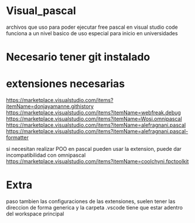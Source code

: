 # Visual_pascal
  archivos que uso para poder ejecutar free pascal en visual studio code
  funciona a un nivel basico de uso especial para inicio en universidades

# Necesario tener git instalado

# extensiones necesarias
  https://marketplace.visualstudio.com/items?itemName=donjayamanne.githistory
  https://marketplace.visualstudio.com/items?itemName=webfreak.debug
  https://marketplace.visualstudio.com/items?itemName=Wosi.omnipascal
  https://marketplace.visualstudio.com/items?itemName=alefragnani.pascal
  https://marketplace.visualstudio.com/items?itemName=alefragnani.pascal-formatter

  si necesitan realizar POO en pascal pueden usar la extension, puede dar incompatibilidad con omnipascal
  https://marketplace.visualstudio.com/items?itemName=coolchyni.fpctoolkit

# Extra
  paso tambien las configuraciones de las extensiones, suelen tener las direccion de forma generica
  y la carpeta .vscode tiene que estar adentro del workspace principal
